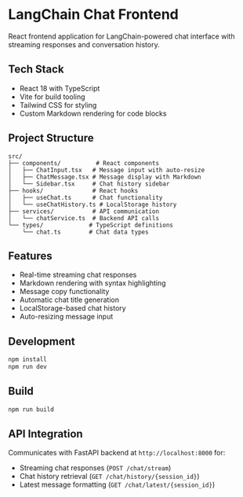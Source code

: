 # LangChain Chat Frontend

React frontend application for LangChain-powered chat interface with streaming responses and conversation history.

## Tech Stack

- React 18 with TypeScript
- Vite for build tooling
- Tailwind CSS for styling
- Custom Markdown rendering for code blocks

## Project Structure

```
src/
├── components/          # React components
│   ├── ChatInput.tsx   # Message input with auto-resize
│   ├── ChatMessage.tsx # Message display with Markdown
│   └── Sidebar.tsx     # Chat history sidebar
├── hooks/              # React hooks
│   ├── useChat.ts      # Chat functionality
│   └── useChatHistory.ts # LocalStorage history
├── services/           # API communication
│   └── chatService.ts  # Backend API calls
└── types/             # TypeScript definitions
    └── chat.ts        # Chat data types
```

## Features

- Real-time streaming chat responses
- Markdown rendering with syntax highlighting
- Message copy functionality
- Automatic chat title generation
- LocalStorage-based chat history
- Auto-resizing message input

## Development

```bash
npm install
npm run dev
```

## Build

```bash
npm run build
```

## API Integration

Communicates with FastAPI backend at `http://localhost:8000` for:
- Streaming chat responses (`POST /chat/stream`)
- Chat history retrieval (`GET /chat/history/{session_id}`)
- Latest message formatting (`GET /chat/latest/{session_id}`)
